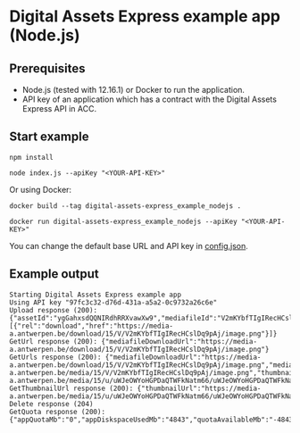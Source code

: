 # Digital Assets Express example app (Node.js)

## Prerequisites

- Node.js (tested with 12.16.1) or Docker to run the application.
- API key of an application which has a contract with the Digital Assets Express API in ACC.

## Start example

```
npm install

node index.js --apiKey "<YOUR-API-KEY>"
```

Or using Docker:

```
docker build --tag digital-assets-express_example_nodejs .

docker run digital-assets-express_example_nodejs --apiKey "<YOUR-API-KEY>"
```

You can change the default base URL and API key in [config.json](config.json).

## Example output

```
Starting Digital Assets Express example app
Using API key "97fc3c32-d76d-431a-a5a2-0c9732a26c6e"
Upload response (200): {"assetId":"ygGahxsdQQNIRdhRRXvawXw9","mediafileId":"V2mKYbfTIgIRecHCslDq9pAj","thumbnailGenerated":true,"fileName":"image.png","links":[{"rel":"download","href":"https://media-a.antwerpen.be/download/15/V/V2mKYbfTIgIRecHCslDq9pAj/image.png"}]}
GetUrl response (200): {"mediafileDownloadUrl":"https://media-a.antwerpen.be/download/15/V/V2mKYbfTIgIRecHCslDq9pAj/image.png"}
GetUrls response (200): {"mediafileDownloadUrl":"https://media-a.antwerpen.be/download/15/V/V2mKYbfTIgIRecHCslDq9pAj/image.png","mediaFileViewUrl":"https://media-a.antwerpen.be/media/15/V/V2mKYbfTIgIRecHCslDq9pAj/image.png","thumbnailUrl":"https://media-a.antwerpen.be/media/15/u/uWJeOWYoHGPDaQTWFkNatm66/uWJeOWYoHGPDaQTWFkNatm66.jpg"}
GetThumbnailUrl response (200): {"thumbnailUrl":"https://media-a.antwerpen.be/media/15/u/uWJeOWYoHGPDaQTWFkNatm66/uWJeOWYoHGPDaQTWFkNatm66.jpg"}
Delete response (204)
GetQuota response (200): {"appQuotaMb":"0","appDiskspaceUsedMb":"4843","quotaAvailableMb":"-4843"}
```
